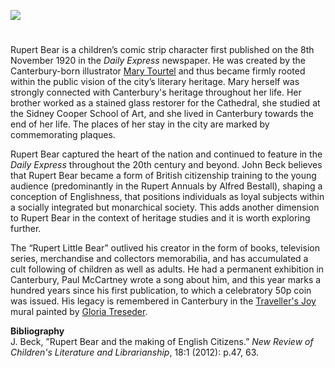 <a href="https://juncture-digital.org"><img src="https://juncture-digital.org/images/ve-button.png"/></a>

<param author="Miroslava Karaskova" banner="https://upload.wikimedia.org/wikipedia/commons/2/23/De_avonturen_van_Bruintje_Beer_-_Dertiende_serie_-_Omslag.jpg" layout="vtl" title="Rupert Bear" ve-config=""/>

<param aliases="Canterbury" eid="Q29303" ve-entity=""/>

#

Rupert Bear is a children’s comic strip character first published on the 8th November 1920 in the _Daily Express_ newspaper.  He was created by the Canterbury-born illustrator [Mary Tourtel](/20c/20c-tourtel-biography) and thus became firmly rooted within the public vision of the city’s literary heritage. Mary herself was strongly connected with Canterbury's heritage throughout her life. Her brother worked as a stained glass restorer for the Cathedral, she studied at the Sidney Cooper School of Art, and she lived in Canterbury towards the end of her life. The places of her stay in the city are marked by commemorating plaques.  
<param ve-image-v2 manifest="https://iiif.juncture-digital.org/gh:kent-map/images/20c/chaucerhotel.jpg/manifest.json">

Rupert Bear captured the heart of the nation and continued to feature in the _Daily Express_ throughout the 20th century and beyond. John Beck believes that Rupert Bear became a form of British citizenship training to the young audience (predominantly in the Rupert Annuals by Alfred Bestall), shaping a conception of Englishness, that positions individuals as loyal subjects within a socially integrated but monarchical society.  This adds another dimension to Rupert Bear in the context of heritage studies and it is worth exploring further. 
<param label="Rupert Bear by Gloria Treseder" url="https://stor.artstor.org/stor/66c4b3c1-6392-4deb-ac01-541afe9e3855" ve-image=""/>

The “Rupert Little Bear” outlived his creator in the form of books, television series, merchandise and collectors memorabilia, and has accumulated a cult following of children as well as adults.  He had a permanent exhibition in Canterbury, Paul McCartney wrote a song about him, and this year marks a hundred years since his first publication, to which a celebratory 50p coin was issued. His legacy is remembered in Canterbury in the [Traveller's Joy](/21c/21c-travellers-joy) mural painted by [Gloria Treseder](https://www.gtreseder.com/).
<param ve-image-v2 manifest="https://iiif.juncture-digital.org/wc:Rupert_Bear_Museum_001.jpg/manifest.json">

**Bibliography**  
J. Beck, ”Rupert Bear and the making of English Citizens.” _New Review of Children's Literature and Librarianship_, 18:1 (2012): p.47, 63.
